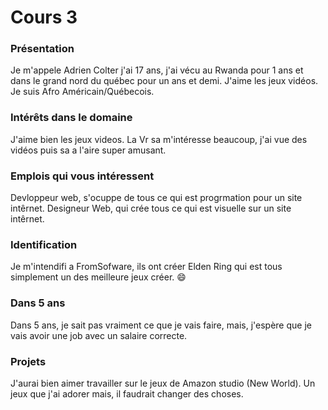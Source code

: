 # Cours 3
### Présentation
Je m'appele Adrien Colter j'ai 17 ans, j'ai vécu au Rwanda pour 1 ans et dans le grand nord du québec pour un ans et demi. J'aime les jeux vidéos. Je suis Afro Américain/Québecois. 

### Intérêts dans le domaine
J'aime bien les jeux videos. La Vr sa m'intéresse beaucoup, j'ai vue des vidéos puis sa a l'aire super amusant.

### Emplois qui vous intéressent
Devloppeur web, s'ocuppe de tous ce qui est progrmation pour un site intêrnet. Designeur Web, qui crée tous ce qui est visuelle sur un site intêrnet.


### Identification
Je m'intendifi a FromSofware, ils ont créer Elden Ring qui est tous simplement un des meilleure jeux créer. :smile:

### Dans 5 ans
Dans 5 ans, je sait pas vraiment ce que je vais faire, mais, j'espère que je vais avoir une job avec un salaire correcte.
### Projets
J'aurai bien aimer travailler sur le jeux de Amazon studio (New World). Un jeux que j'ai adorer mais, il faudrait changer des choses.

